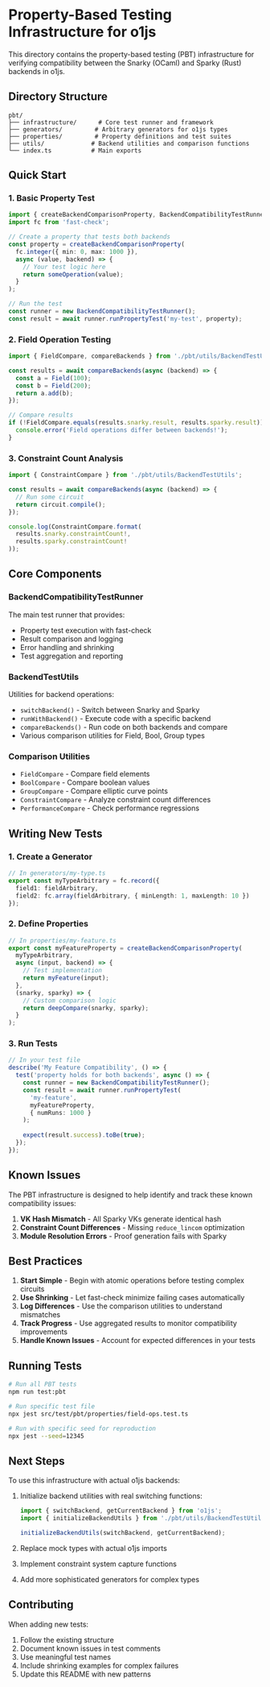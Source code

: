 # Property-Based Testing Infrastructure for o1js

This directory contains the property-based testing (PBT) infrastructure for verifying compatibility between the Snarky (OCaml) and Sparky (Rust) backends in o1js.

## Directory Structure

```
pbt/
├── infrastructure/      # Core test runner and framework
├── generators/         # Arbitrary generators for o1js types
├── properties/         # Property definitions and test suites
├── utils/             # Backend utilities and comparison functions
└── index.ts           # Main exports
```

## Quick Start

### 1. Basic Property Test

```typescript
import { createBackendComparisonProperty, BackendCompatibilityTestRunner } from './pbt';
import fc from 'fast-check';

// Create a property that tests both backends
const property = createBackendComparisonProperty(
  fc.integer({ min: 0, max: 1000 }),
  async (value, backend) => {
    // Your test logic here
    return someOperation(value);
  }
);

// Run the test
const runner = new BackendCompatibilityTestRunner();
const result = await runner.runPropertyTest('my-test', property);
```

### 2. Field Operation Testing

```typescript
import { FieldCompare, compareBackends } from './pbt/utils/BackendTestUtils';

const results = await compareBackends(async (backend) => {
  const a = Field(100);
  const b = Field(200);
  return a.add(b);
});

// Compare results
if (!FieldCompare.equals(results.snarky.result, results.sparky.result)) {
  console.error('Field operations differ between backends!');
}
```

### 3. Constraint Count Analysis

```typescript
import { ConstraintCompare } from './pbt/utils/BackendTestUtils';

const results = await compareBackends(async (backend) => {
  // Run some circuit
  return circuit.compile();
});

console.log(ConstraintCompare.format(
  results.snarky.constraintCount!,
  results.sparky.constraintCount!
));
```

## Core Components

### BackendCompatibilityTestRunner

The main test runner that provides:
- Property test execution with fast-check
- Result comparison and logging
- Error handling and shrinking
- Test aggregation and reporting

### BackendTestUtils

Utilities for backend operations:
- `switchBackend()` - Switch between Snarky and Sparky
- `runWithBackend()` - Execute code with a specific backend
- `compareBackends()` - Run code on both backends and compare
- Various comparison utilities for Field, Bool, Group types

### Comparison Utilities

- `FieldCompare` - Compare field elements
- `BoolCompare` - Compare boolean values
- `GroupCompare` - Compare elliptic curve points
- `ConstraintCompare` - Analyze constraint count differences
- `PerformanceCompare` - Check performance regressions

## Writing New Tests

### 1. Create a Generator

```typescript
// In generators/my-type.ts
export const myTypeArbitrary = fc.record({
  field1: fieldArbitrary,
  field2: fc.array(fieldArbitrary, { minLength: 1, maxLength: 10 })
});
```

### 2. Define Properties

```typescript
// In properties/my-feature.ts
export const myFeatureProperty = createBackendComparisonProperty(
  myTypeArbitrary,
  async (input, backend) => {
    // Test implementation
    return myFeature(input);
  },
  (snarky, sparky) => {
    // Custom comparison logic
    return deepCompare(snarky, sparky);
  }
);
```

### 3. Run Tests

```typescript
// In your test file
describe('My Feature Compatibility', () => {
  test('property holds for both backends', async () => {
    const runner = new BackendCompatibilityTestRunner();
    const result = await runner.runPropertyTest(
      'my-feature',
      myFeatureProperty,
      { numRuns: 1000 }
    );
    
    expect(result.success).toBe(true);
  });
});
```

## Known Issues

The PBT infrastructure is designed to help identify and track these known compatibility issues:

1. **VK Hash Mismatch** - All Sparky VKs generate identical hash
2. **Constraint Count Differences** - Missing `reduce_lincom` optimization
3. **Module Resolution Errors** - Proof generation fails with Sparky

## Best Practices

1. **Start Simple** - Begin with atomic operations before testing complex circuits
2. **Use Shrinking** - Let fast-check minimize failing cases automatically
3. **Log Differences** - Use the comparison utilities to understand mismatches
4. **Track Progress** - Use aggregated results to monitor compatibility improvements
5. **Handle Known Issues** - Account for expected differences in your tests

## Running Tests

```bash
# Run all PBT tests
npm run test:pbt

# Run specific test file
npx jest src/test/pbt/properties/field-ops.test.ts

# Run with specific seed for reproduction
npx jest --seed=12345
```

## Next Steps

To use this infrastructure with actual o1js backends:

1. Initialize backend utilities with real switching functions:
   ```typescript
   import { switchBackend, getCurrentBackend } from 'o1js';
   import { initializeBackendUtils } from './pbt/utils/BackendTestUtils';
   
   initializeBackendUtils(switchBackend, getCurrentBackend);
   ```

2. Replace mock types with actual o1js imports
3. Implement constraint system capture functions
4. Add more sophisticated generators for complex types

## Contributing

When adding new tests:
1. Follow the existing structure
2. Document known issues in test comments
3. Use meaningful test names
4. Include shrinking examples for complex failures
5. Update this README with new patterns